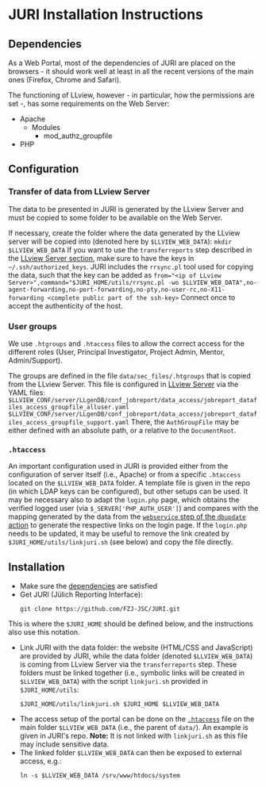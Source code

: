 # JURI Installation Instructions

## Dependencies

As a Web Portal, most of the dependencies of JURI are placed on the browsers - it should work well at least in all the recent versions of the main ones (Firefox, Chrome and Safari).

The functioning of LLview, however - in particular, how the permissions are set -, has some requirements on the Web Server:

- Apache
    - Modules
        - mod_authz_groupfile
- PHP

## Configuration

### Transfer of data from LLview Server

The data to be presented in JURI is generated by the LLview Server and must be copied to some folder to be available on the Web Server.

If necessary, create the folder where the data generated by the LLview server will be copied into (denoted here by `$LLVIEW_WEB_DATA`):
    ```
    mkdir $LLVIEW_WEB_DATA
    ```
If you want to use the `transferreports` step described in the [LLview Server section](server_install.md#transferreports-step), make sure to have the keys in `~/.ssh/authorized_keys`. JURI includes the `rrsync.pl` tool used for copying the data, such that the key can be added as
    ```
    from="<ip of LLview Server>",command="$JURI_HOME/utils/rrsync.pl -wo $LLVIEW_WEB_DATA",no-agent-forwarding,no-port-forwarding,no-pty,no-user-rc,no-X11-forwarding <complete public part of the ssh-key>
    ```
Connect once to accept the authenticity of the host.

### User groups

We use `.htgroups` and `.htaccess` files to allow the correct access for the different roles (User, Principal Investigator, Project Admin, Mentor, Admin/Support).

The groups are defined in the file `data/sec_files/.htgroups` that is copied from the LLview Server. 
This file is configured in [LLview Server](server_install.md) via the YAML files:
    ```
    $LLVIEW_CONF/server/LLgenDB/conf_jobreport/data_access/jobreport_datafiles_access_groupfile_alluser.yaml
    $LLVIEW_CONF/server/LLgenDB/conf_jobreport/data_access/jobreport_datafiles_access_groupfile_support.yaml
    ```
There, the `AuthGroupFile` may be either defined with an absolute path, or a relative to the `DocumentRoot`. 

### `.htaccess`

An important configuration used in JURI is provided either from the configuration of server itself (i.e., Apache) or from a specific `.htaccess` located on the `$LLVIEW_WEB_DATA` folder. A template file is given in the repo (in which LDAP keys can be configured), but other setups can be used. It may be necessary also to adapt the `login.php` page, which obtains the verified logged user (via `$_SERVER['PHP_AUTH_USER']`) and compares with the mapping generated by the data from the [`webservice` step of the `dbupdate` action](server_install.md#webservice-step) to generate the respective links on the login page. If the `login.php` needs to be updated, it may be useful to remove the link created by `$JURI_HOME/utils/linkjuri.sh` (see below) and copy the file directly.


## Installation

- Make sure the [dependencies](#dependencies) are satisfied
- Get JURI (Jülich Reporting Interface):
    ```
    git clone https://github.com/FZJ-JSC/JURI.git
    ```
This is where the `$JURI_HOME` should be defined below, and the instructions also use this notation.
- Link JURI with the data folder: the website (HTML/CSS and JavaScript) are provided by JURI, while the data folder (denoted `$LLVIEW_WEB_DATA`) is coming from LLview Server via the `transferreports` step. 
These folders must be linked together (i.e., symbolic links will be created in `$LLVIEW_WEB_DATA`) with the script `linkjuri.sh` provided in `$JURI_HOME/utils`:
    ```
    $JURI_HOME/utils/linkjuri.sh $JURI_HOME $LLVIEW_WEB_DATA
    ```
- The access setup of the portal can be done on the [`.htaccess`](#htaccess) file on the main folder `$LLVIEW_WEB_DATA` (i.e., the parent of `data/`). An example is given in JURI's repo. 
    **Note:** It is not linked with `linkjuri.sh` as this file may include sensitive data.
- The linked folder `$LLVIEW_WEB_DATA` can then be exposed to external access, e.g.:
    ```
    ln -s $LLVIEW_WEB_DATA /srv/www/htdocs/system
    ```
